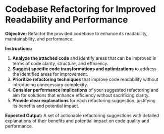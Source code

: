 # Codebase Refactoring for Improved Readability and Performance

**Objective:** Refactor the provided codebase to enhance its readability, maintainability, and performance.

**Instructions:**

1. **Analyze the attached code** and identify areas that can be improved in terms of code clarity, structure, and efficiency.
2. **Suggest specific code transformations and optimizations** to address the identified areas for improvement.
3. **Prioritize refactoring techniques** that improve code readability without introducing unnecessary complexity.
4. **Consider performance implications** of your suggested refactoring and aim for solutions that enhance efficiency without sacrificing clarity. 
5. **Provide clear explanations** for each refactoring suggestion, justifying its benefits and potential impact.

**Expected Output:**  A set of actionable refactoring suggestions with detailed explanations of their benefits and potential impact on code quality and performance.